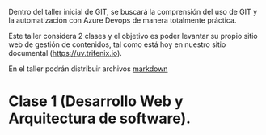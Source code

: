 Dentro del taller inicial de GIT, se buscará la comprensión del uso de GIT y la automatización con Azure Devops de manera totalmente práctica.

Este taller considera 2 clases y el objetivo es poder levantar su propio sitio web de gestión de contenidos, tal como está hoy en nuestro sitio documental (https://uv.trifenix.io).

En el taller podrán distribuir archivos [markdown](https://es.wikipedia.org/wiki/Markdown)



# Clase 1 (Desarrollo Web y Arquitectura de software).







